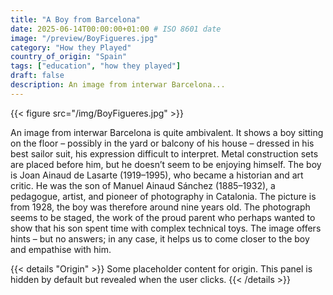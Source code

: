 ```yaml
---
title: "A Boy from Barcelona"
date: 2025-06-14T00:00:00+01:00 # ISO 8601 date
image: "/preview/BoyFigueres.jpg"
category: "How they Played"
country_of_origin: "Spain"
tags: ["education", "how they played"]
draft: false
description: An image from interwar Barcelona...
---
```


{{< figure src="/img/BoyFigueres.jpg" >}}

An image from interwar Barcelona is quite ambivalent. It shows a boy sitting on the floor – possibly in the yard or balcony of his house – dressed in his best sailor suit, his expression difficult to interpret. Metal construction sets are placed before him, but he doesn’t seem to be enjoying himself. The boy is Joan Ainaud de Lasarte (1919–1995), who became a historian and art critic. He was the son of Manuel Ainaud Sánchez (1885–1932), a pedagogue, artist, and pioneer of photography in Catalonia. The picture is from 1928, the boy was therefore around nine years old. The photograph seems to be staged, the work of the proud parent who perhaps wanted to show that his son spent time with complex technical toys. The image offers hints – but no answers; in any case, it helps us to come closer to the boy and empathise with him.


{{< details "Origin" >}}
Some placeholder content for origin. This panel is hidden by default but revealed when the user clicks.
{{< /details >}}

